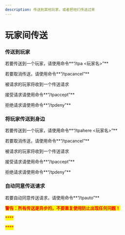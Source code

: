 ```yaml
---
description: 传送到其他玩家，或者把他们传送过来
---
```


# 玩家间传送

### 传送到玩家

若要传送到一个玩家，请使用命令**“/tpa <玩家名>”**

若要取消传送，请使用命令**“/tpacancel”**

被请求的玩家将收到一个传送请求

接受请求请使用命令**“/tpaccept”**

拒绝请求请使用命令**“/tpdeny”**

### 将玩家传送到身边

若要传送到一个玩家，请使用命令**“/tpahere <玩家名>”**

若要取消传送，请使用命令**“/tpacancel”**

被请求的玩家将收到一个传送请求

接受请求请使用命令**“/tpaccept”**

拒绝请求请使用命令**“/tpdeny”**

### **自动同意传送请求**

若要自动同意传送请求，请使用命令**“/tpauto”**

<mark style="color:red;">**警告：所有传送是异步的，不要重复使用防止出现任何问题！**</mark>

<mark style="color:red;">****</mark>

<mark style="color:red;">****</mark>
